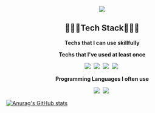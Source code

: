 <!--
**Gahyun0709/Gahyun0709** is a ✨ _special_ ✨ repository because its `README.md` (this file) appears on your GitHub profile.

Here are some ideas to get you started:

- 🔭 I’m currently working on ...
- 🌱 I’m currently learning ...
- 👯 I’m looking to collaborate on ...
- 🤔 I’m looking for help with ...
- 💬 Ask me about ...
- 📫 How to reach me: ...
- 😄 Pronouns: ...
- ⚡ Fun fact: ...
-->
<p align="center"><img src="https://capsule-render.vercel.app/api?type=waving&color=auto&height=300&section=header&text=Gahyun Lee&fontSize=90" /></p>

<h2 align="center">👩🏻‍💻Tech Stack👩🏻‍💻</h2>

<p align="center"><strong>Techs that I can use skillfully</strong></p>
<p align="center"><strong>Techs that I've used at least once</strong></p>
<p align="center">
<img src="https://img.shields.io/badge/HTML-E34F26?style=flat-square&logo=java&logoColor=white"/></a>&nbsp
<img src="https://img.shields.io/badge/CSS-1572B6?style=flat-square&logo=java&logoColor=white"/></a>&nbsp
<img src="https://img.shields.io/badge/JavaScript-F7DF1E?style=flat-square&logo=JavaScript&logoColor=white"/></a>&nbsp
<img src="https://img.shields.io/badge/React-61DAFB?style=flat-square&logo=React&logoColor=white"/></a>&nbsp
</p>
<p align="center"><strong>Programming Languages I often use</strong></p>
<p align="center">
<img src="https://img.shields.io/badge/Java-007396?style=flat-square&logo=java&logoColor=white"/></a>&nbsp
<img src="https://img.shields.io/badge/Python-3766AB?style=flat-square&logo=Python&logoColor=white"/></a>&nbsp
</p>


[![Anurag's GitHub stats](https://github-readme-stats.vercel.app/api?username=Gahyun0709&theme=tokyonight)](https://github.com/anuraghazra/github-readme-stats)
